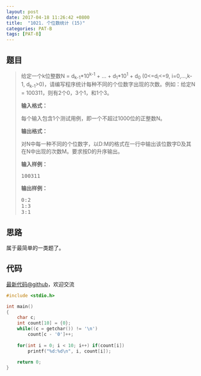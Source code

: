 ```yaml
---
layout: post
date: 2017-04-18 11:26:42 +0800
title:  "1021. 个位数统计 (15)"
categories: PAT-B
tags: [PAT-B]
---
```


## 题目

> <div id="problemContent">
> <p>给定一个k位整数N = d<sub>k-1</sub>*10<sup>k-1</sup> + ... + d<sub>1</sub>*10<sup>1</sup> + d<sub>0</sub> (0&lt;=d<sub>i</sub>&lt;=9, i=0,...,k-1, d<sub>k-1</sub>&gt;0)，请编写程序统计每种不同的个位数字出现的次数。例如：给定N = 100311，则有2个0，3个1，和1个3。</p>
> <p><b>
> 输入格式：
> </b></p>
> <p>每个输入包含1个测试用例，即一个不超过1000位的正整数N。</p>
> <p><b>
> 输出格式：
> </b></p>
> <p>对N中每一种不同的个位数字，以D:M的格式在一行中输出该位数字D及其在N中出现的次数M。要求按D的升序输出。</p>
> <b>输入样例：</b><pre>
> 100311
> </pre>
> <b>输出样例：</b><pre>
> 0:2
> 1:3
> 3:1
> </pre>
> </div>

## 思路

属于最简单的一类题了。

## 代码

[最新代码@github](https://github.com/OliverLew/PAT/blob/master/PATBasic/1021.c)，欢迎交流
```c
#include <stdio.h>

int main()
{
    char c;
    int count[10] = {0};
    while((c = getchar()) != '\n')
        count[c - '0']++;
    
    for(int i = 0; i < 10; i++) if(count[i])
        printf("%d:%d\n", i, count[i]);
    
    return 0;
}

```